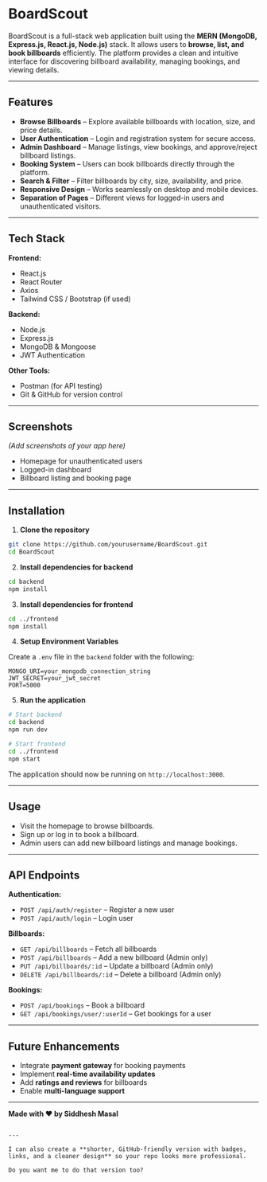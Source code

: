 # BoardScout

BoardScout is a full-stack web application built using the **MERN (MongoDB, Express.js, React.js, Node.js)** stack. It allows users to **browse, list, and book billboards** efficiently. The platform provides a clean and intuitive interface for discovering billboard availability, managing bookings, and viewing details.

---

## Features

- **Browse Billboards** – Explore available billboards with location, size, and price details.
- **User Authentication** – Login and registration system for secure access.
- **Admin Dashboard** – Manage listings, view bookings, and approve/reject billboard listings.
- **Booking System** – Users can book billboards directly through the platform.
- **Search & Filter** – Filter billboards by city, size, availability, and price.
- **Responsive Design** – Works seamlessly on desktop and mobile devices.
- **Separation of Pages** – Different views for logged-in users and unauthenticated visitors.

---

## Tech Stack

**Frontend:**  
- React.js  
- React Router  
- Axios  
- Tailwind CSS / Bootstrap (if used)  

**Backend:**  
- Node.js  
- Express.js  
- MongoDB & Mongoose  
- JWT Authentication  

**Other Tools:**  
- Postman (for API testing)  
- Git & GitHub for version control  

---

## Screenshots

*(Add screenshots of your app here)*  

- Homepage for unauthenticated users  
- Logged-in dashboard  
- Billboard listing and booking page  

---

## Installation

1. **Clone the repository**
```bash
git clone https://github.com/yourusername/BoardScout.git
cd BoardScout
````

2. **Install dependencies for backend**

```bash
cd backend
npm install
```

3. **Install dependencies for frontend**

```bash
cd ../frontend
npm install
```

4. **Setup Environment Variables**

Create a `.env` file in the `backend` folder with the following:

```env
MONGO_URI=your_mongodb_connection_string
JWT_SECRET=your_jwt_secret
PORT=5000
```

5. **Run the application**

```bash
# Start backend
cd backend
npm run dev

# Start frontend
cd ../frontend
npm start
```

The application should now be running on `http://localhost:3000`.

---

## Usage

* Visit the homepage to browse billboards.
* Sign up or log in to book a billboard.
* Admin users can add new billboard listings and manage bookings.

---

## API Endpoints

**Authentication:**

* `POST /api/auth/register` – Register a new user
* `POST /api/auth/login` – Login user

**Billboards:**

* `GET /api/billboards` – Fetch all billboards
* `POST /api/billboards` – Add a new billboard (Admin only)
* `PUT /api/billboards/:id` – Update a billboard (Admin only)
* `DELETE /api/billboards/:id` – Delete a billboard (Admin only)

**Bookings:**

* `POST /api/bookings` – Book a billboard
* `GET /api/bookings/user/:userId` – Get bookings for a user

---

## Future Enhancements

* Integrate **payment gateway** for booking payments
* Implement **real-time availability updates**
* Add **ratings and reviews** for billboards
* Enable **multi-language support**

---

**Made with ❤️ by Siddhesh Masal**

```

---

I can also create a **shorter, GitHub-friendly version with badges, links, and a cleaner design** so your repo looks more professional.  

Do you want me to do that version too?
```
